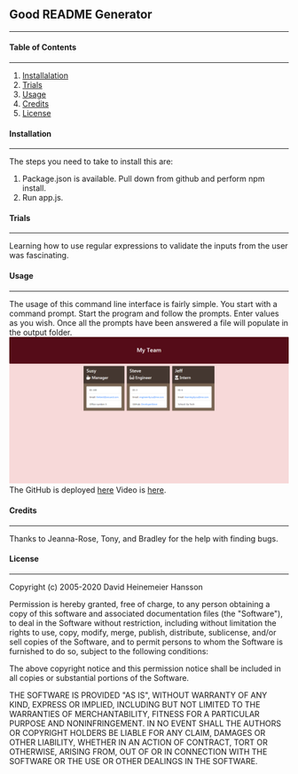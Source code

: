 ## **Good README Generator**

---

#### **Table of Contents**

---

1. [Installalation](#installation)
1. [Trials](#trials)
1. [Usage](#usage)
1. [Credits](#credits)
1. [License](#license)

#### **Installation**

---

The steps you need to take to install this are:
1. Package.json is available.  Pull down from github and perform npm install.
2. Run app.js.

#### **Trials**

---

Learning how to use regular expressions to validate the inputs from the user was fascinating.

#### **Usage**

---

The usage of this command line interface is fairly simple. You start with a command prompt.
Start the program and follow the prompts. Enter values as you wish. Once all the prompts have been answered a file will populate in the output folder.
![picture of the output](./lib/team.png)
The GitHub is deployed [here](https://github.com/jerler1/CLI-Team-Generator)
Video is [here](https://drive.google.com/file/d/1MUx6J5JxxBszbX-3nafd6KZSbsHviUT2/view).

#### **Credits**

---

Thanks to Jeanna-Rose, Tony, and Bradley for the help with finding bugs.

#### **License**

---

Copyright (c) 2005-2020 David Heinemeier Hansson

Permission is hereby granted, free of charge, to any person obtaining
a copy of this software and associated documentation files (the
"Software"), to deal in the Software without restriction, including
without limitation the rights to use, copy, modify, merge, publish,
distribute, sublicense, and/or sell copies of the Software, and to
permit persons to whom the Software is furnished to do so, subject to
the following conditions:

The above copyright notice and this permission notice shall be
included in all copies or substantial portions of the Software.

THE SOFTWARE IS PROVIDED "AS IS", WITHOUT WARRANTY OF ANY KIND,
EXPRESS OR IMPLIED, INCLUDING BUT NOT LIMITED TO THE WARRANTIES OF
MERCHANTABILITY, FITNESS FOR A PARTICULAR PURPOSE AND
NONINFRINGEMENT. IN NO EVENT SHALL THE AUTHORS OR COPYRIGHT HOLDERS BE
LIABLE FOR ANY CLAIM, DAMAGES OR OTHER LIABILITY, WHETHER IN AN ACTION
OF CONTRACT, TORT OR OTHERWISE, ARISING FROM, OUT OF OR IN CONNECTION
WITH THE SOFTWARE OR THE USE OR OTHER DEALINGS IN THE SOFTWARE.
